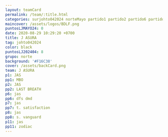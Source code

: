 ```yaml
---
layout: teamCard
permalink: /team/:title.html
categories: surjohto042024 norteMayo partido1 partido2 partido6 partido7 partido8 partido11
maincover: /assets/logos/BDLF.png
puntosLJMAYO24: 0
date: 2020-08-29 10:29:20 +0700
title: J ASURA
tag: johto042024
color: black
puntosLJ202404: 8
grupo: norte
background: '#F16C38'
cover: /assets/backCard.png
team: J ASURA
p1: JAS
pp1: MBO
p2: JAS
pp2: LAST BREATH
p6: jas
pp6: dfs dmd
p7: jas
pp7: t. satisfaction
p8: jas
pp8: s. vanguard
p11: jas
pp11: zodiac
---
```


